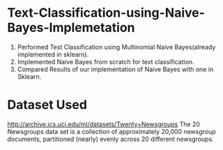# Text-Classification-using-Naive-Bayes-Implemetation
1. Performed Test Classification using Multinomial Naive Bayes(already implemented in sklearn).
2. Implemented Naive Bayes from scratch for text classification.
3. Compared Results of our implementation of Naive Bayes with one in Sklearn.

# Dataset Used
http://archive.ics.uci.edu/ml/datasets/Twenty+Newsgroups
The 20 Newsgroups data set is a collection of approximately 20,000 newsgroup documents, partitioned (nearly) evenly across 20 different newsgroups.
